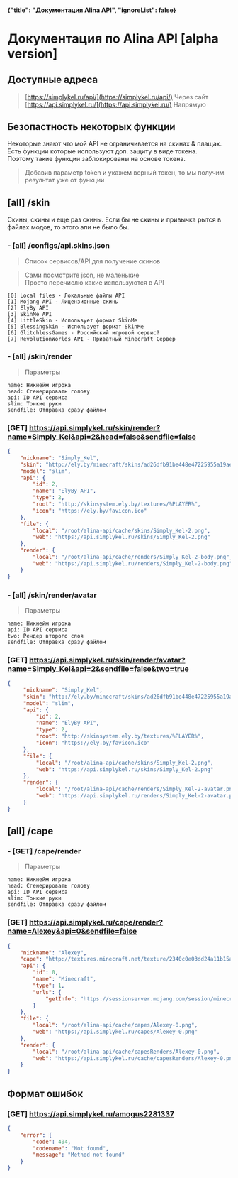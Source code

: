 #### {"title": "Документация Alina API", "ignoreList": false}
# Документация по Alina API [alpha version]
## Доступные адреса
> [https://simplykel.ru/api/](https://simplykel.ru/api/) Через сайт <br>
> [https://api.simplykel.ru/](https://api.simplykel.ru/) Напрямую

## Безопастность некоторых функции
Некоторые знают что мой API не ограничивается на скинах & плащах. Есть функции которые используют доп. защиту в виде токена.<br>
Поэтому такие функции заблокированы на основе токена.
> Добавив параметр token и укажем верный токен, то мы получим результат уже от функции

## [all] /skin
Скины, скины и еще раз скины. Если бы не скины и привычка рытся в файлах модов, то этого апи не было бы.

### - [all] /configs/api.skins.json
> Список сервисов/API для получение скинов

> Сами посмотрите json, не маленькие<br>
> Просто перечислю какие используются в API

```
[0] Local files - Локальные файлы API
[1] Mojang API - Лицензионные скины
[2] ElyBy API
[3] SkinMe API
[4] LittleSkin - Использует формат SkinMe
[5] BlessingSkin - Использует формат SkinMe
[6] GlitchlessGames - Российский игровой сервис?
[7] RevolutionWorlds API - Приватный Minecraft Сервер
```

### - [all] /skin/render
> Параметры
```
name: Никнейм игрока
head: Сгенерировать голову
api: ID API сервиса
slim: Тонкие руки
sendfile: Отправка сразу файлом
```
### [GET] https://api.simplykel.ru/skin/render?name=Simply_Kel&api=2&head=false&sendfile=false
```JSON
{
    "nickname": "Simply_Kel",
    "skin": "http://ely.by/minecraft/skins/ad26dfb91be448e47225955a19ae7786.png",
    "model": "slim",
    "api": {
        "id": 2,
        "name": "ElyBy API",
        "type": 2,
        "root": "http://skinsystem.ely.by/textures/%PLAYER%",
        "icon": "https://ely.by/favicon.ico"
    },
    "file": {
        "local": "/root/alina-api/cache/skins/Simply_Kel-2.png",
        "web": "https://api.simplykel.ru/skins/Simply_Kel-2.png"
    },
    "render": {
        "local": "/root/alina-api/cache/renders/Simply_Kel-2-body.png",
        "web": "https://api.simplykel.ru/renders/Simply_Kel-2-body.png"
    }
}
```
### - [all] /skin/render/avatar
> Параметры
```
name: Никнейм игрока
api: ID API сервиса
two: Рендер второго слоя
sendfile: Отправка сразу файлом
```
### [GET] https://api.simplykel.ru/skin/render/avatar?name=Simply_Kel&api=2&sendfile=false&two=true
```JSON
{
     "nickname": "Simply_Kel",
     "skin": "http://ely.by/minecraft/skins/ad26dfb91be448e47225955a19ae7786.png",
     "model": "slim",
     "api": {
         "id": 2,
         "name": "ElyBy API",
         "type": 2,
         "root": "http://skinsystem.ely.by/textures/%PLAYER%",
         "icon": "https://ely.by/favicon.ico"
     },
     "file": {
         "local": "/root/alina-api/cache/skins/Simply_Kel-2.png",
         "web": "https://api.simplykel.ru/skins/Simply_Kel-2.png"
     },
     "render": {
         "local": "/root/alina-api/cache/renders/Simply_Kel-2-avatar.png",
         "web": "https://api.simplykel.ru/renders/Simply_Kel-2-avatar.png"
     }
}
```
## [all] /cape
### - [GET] /cape/render
> Параметры
```
name: Никнейм игрока
head: Сгенерировать голову
api: ID API сервиса
slim: Тонкие руки
sendfile: Отправка сразу файлом
```
### [GET] https://api.simplykel.ru/cape/render?name=Alexey&api=0&sendfile=false
```JSON
{
    "nickname": "Alexey",
    "cape": "http://textures.minecraft.net/texture/2340c0e03dd24a11b15a8b33c2a7e9e32abb2051b2481d0ba7defd635ca7a933",
    "api": {
        "id": 0,
        "name": "Minecraft",
        "type": 1,
        "urls": {
            "getInfo": "https://sessionserver.mojang.com/session/minecraft/profile/"
        }
    },
    "file": {
        "local": "/root/alina-api/cache/capes/Alexey-0.png",
        "web": "https://api.simplykel.ru/capes/Alexey-0.png"
    },
    "render": {
        "local": "/root/alina-api/cache/capesRenders/Alexey-0.png",
        "web": "https://api.simplykel.ru/cache/capesRenders/Alexey-0.png"
    }
}
```
##  Формат ошибок
### [GET] https://api.simplykel.ru/amogus2281337
```json
{
    "error": {
        "code": 404,
        "codename": "Not found",
        "message": "Method not found"
    }
}
```
